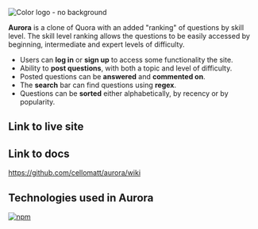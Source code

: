 ![Color logo - no background](https://user-images.githubusercontent.com/70561117/103392693-04dc4a00-4ad4-11eb-9bbb-9d213c1607ad.png)

**Aurora** is a clone of Quora with an added "ranking" of questions by skill level.
The skill level ranking allows the questions to be easily accessed by beginning, 
intermediate and expert levels of difficulty. 

* Users can **log in** or **sign up** to access some functionality the site.
* Ability to **post questions**, with both a topic and level of difficulty.
* Posted questions can be **answered** and **commented on**.
* The **search** bar can find questions using **regex**.  
* Questions can be **sorted** either alphabetically, by recency or
  by popularity.

## Link to live site


## Link to docs
https://github.com/cellomatt/aurora/wiki


## Technologies used in Aurora
<a href="https://www.npmjs.com/">
  <img alt="npm" src="https://img.shields.io/npm/v/npm">
